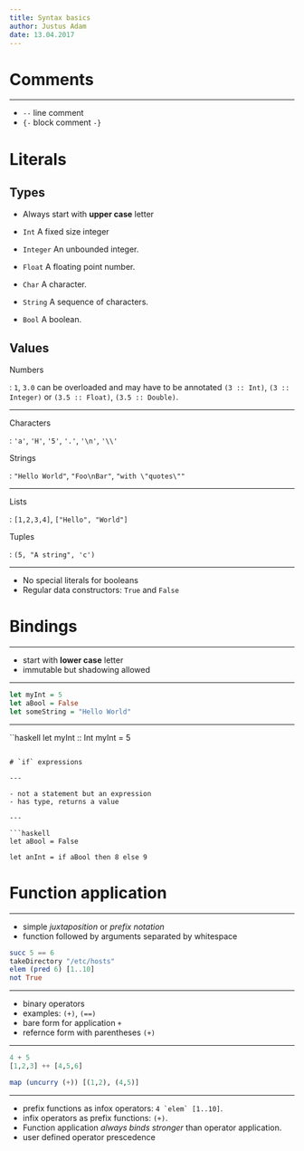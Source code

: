 ```yaml
---
title: Syntax basics
author: Justus Adam
date: 13.04.2017
---
```


# Comments

---

- `--` line comment
- `{-` block comment `-}`

# Literals

## Types

- Always start with **upper case** letter

- `Int` A fixed size integer
- `Integer` An unbounded integer.
- `Float` A floating point number.
- `Char` A character.
- `String` A sequence of characters.
- `Bool` A boolean.

## Values

Numbers

:   `1`, `3.0` can be overloaded and may have to be annotated `(3 :: Int)`, `(3 :: Integer)` or `(3.5 :: Float)`,
    `(3.5 :: Double)`.

---

Characters

:   `'a'`, `'H'`, `'5'`, `'.'`, `'\n'`, `'\\'`

Strings

:   `"Hello World"`, `"Foo\nBar"`, `"with \"quotes\""`

---

Lists

:   `[1,2,3,4]`, `["Hello", "World"]`

Tuples

:   `(5, "A string", 'c')`

--- 

- No special literals for booleans
- Regular data constructors:  `True` and `False`

# Bindings

---

- start with **lower case** letter
- immutable but shadowing allowed

--- 

```haskell
let myInt = 5
let aBool = False
let someString = "Hello World"
```

---

``haskell
let myInt :: Int
    myInt = 5
```

# `if` expressions

---

- not a statement but an expression
- has type, returns a value

---

```haskell
let aBool = False

let anInt = if aBool then 8 else 9
```

# Function application

---

- simple *juxtaposition* or *prefix notation*
- function followed by arguments separated by whitespace

```haskell
succ 5 == 6
takeDirectory "/etc/hosts"
elem (pred 6) [1..10]
not True
```

---

- binary operators
- examples: `(+)`, `(==)`
- bare form for application `+`
- refernce form with parentheses `(+)`

---

```haskell
4 + 5
[1,2,3] ++ [4,5,6]

map (uncurry (+)) [(1,2), (4,5)]
```

--- 

- prefix functions as infox operators: ``4 `elem` [1..10]``.
- infix operators as prefix functions: `(+)`.
- Function application *always binds stronger* than operator application.
- user defined operator prescedence
